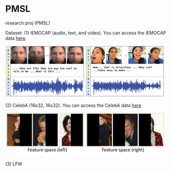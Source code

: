 # PMSL
research proj (PMSL)

Dataset:
(1) IEMOCAP (audio, text, and video). You can access the IEMOCAP data [here](https://sail.usc.edu/iemocap/).

<img src="figs/IEMOCAP.png" width="500">

(2) CelebA (16x32, 16x32). You can access the CelebA data [here](https://mmlab.ie.cuhk.edu.hk/projects/CelebA.html)

<img src="figs/celeba.png" width="500">

(3) LFW
